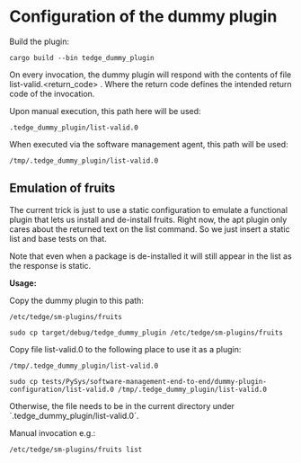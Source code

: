 
# Configuration of the dummy plugin

Build the plugin:

    cargo build --bin tedge_dummy_plugin

On every invocation, the dummy plugin will respond with the
contents of file list-valid.<return_code> . Where the return code
defines the intended return code of the invocation.

Upon manual execution, this path here will be used:

    .tedge_dummy_plugin/list-valid.0

When executed via the software management agent, this path will be used:

    /tmp/.tedge_dummy_plugin/list-valid.0

## Emulation of fruits

The current trick is just to use a static configuration to emulate a functional
plugin that lets us install and de-install fruits.
Right now, the apt plugin only cares about the returned text on the list command.
So we just insert a static list and base tests on that.

Note that even when a package is de-installed it will still appear in the list
as the response is static.

**Usage:**

Copy the dummy plugin to this path:

    /etc/tedge/sm-plugins/fruits

    sudo cp target/debug/tedge_dummy_plugin /etc/tedge/sm-plugins/fruits

Copy file list-valid.0 to the following place to use it as a plugin:

    /tmp/.tedge_dummy_plugin/list-valid.0

    sudo cp tests/PySys/software-management-end-to-end/dummy-plugin-configuration/list-valid.0 /tmp/.tedge_dummy_plugin/list-valid.0

Otherwise, the file needs to be in the current directory under ´.tedge_dummy_plugin/list-valid.0´.

Manual invocation e.g.:

    /etc/tedge/sm-plugins/fruits list
